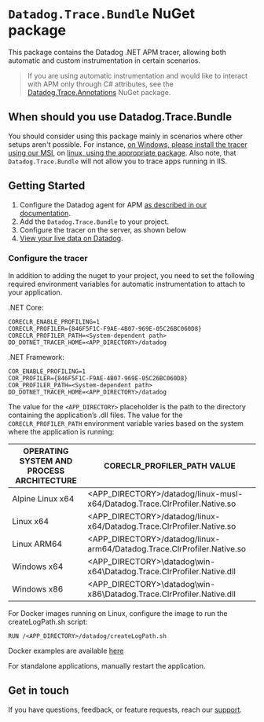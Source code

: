 # `Datadog.Trace.Bundle` NuGet package

This package contains the Datadog .NET APM tracer, allowing both automatic and custom instrumentation in certain scenarios.

> If you are using automatic instrumentation and would like to interact with APM only through C# attributes, see the [Datadog.Trace.Annotations](https://www.nuget.org/packages/Datadog.Trace.Annotations/) NuGet package.

## When should you use Datadog.Trace.Bundle

You should consider using this package mainly in scenarios where other setups aren't possible. 
For instance, [on Windows, please install the tracer using our MSI](https://docs.datadoghq.com/tracing/trace_collection/dd_libraries/dotnet-core/?tab=windows#install-the-tracer), on [linux, using the appropriate package](https://docs.datadoghq.com/tracing/trace_collection/dd_libraries/dotnet-core/?tab=linux#install-the-tracer). Also note, that `Datadog.Trace.Bundle` will not allow you to trace apps running in IIS.

## Getting Started

1. Configure the Datadog agent for APM [as described in our documentation](https://docs.datadoghq.com/tracing/setup_overview/setup/dotnet-core#configure-the-datadog-agent-for-apm).
2. Add the `Datadog.Trace.Bundle` to your project.
3. Configure the tracer on the server, as shown below
4. [View your live data on Datadog](https://app.datadoghq.com/apm/traces).

### Configure the tracer

In addition to adding the nuget to your project, you need to set the following required environment variables for automatic instrumentation to attach to your application.

.NET Core:

```
CORECLR_ENABLE_PROFILING=1
CORECLR_PROFILER={846F5F1C-F9AE-4B07-969E-05C26BC060D8}
CORECLR_PROFILER_PATH=<System-dependent path>
DD_DOTNET_TRACER_HOME=<APP_DIRECTORY>/datadog
```

.NET Framework:

```
COR_ENABLE_PROFILING=1
COR_PROFILER={846F5F1C-F9AE-4B07-969E-05C26BC060D8}
COR_PROFILER_PATH=<System-dependent path>
DD_DOTNET_TRACER_HOME=<APP_DIRECTORY>/datadog
```

The value for the `<APP_DIRECTORY>`  placeholder is the path to the directory containing the application’s .dll files. The value for the `CORECLR_PROFILER_PATH` environment variable varies based on the system where the application is running:

| OPERATING SYSTEM AND PROCESS ARCHITECTURE      | CORECLR_PROFILER_PATH VALUE |
| ----------- | ----------- |
| Alpine Linux x64      | <APP_DIRECTORY>/datadog/linux-musl-x64/Datadog.Trace.ClrProfiler.Native.so       |
| Linux x64   | <APP_DIRECTORY>/datadog/linux-x64/Datadog.Trace.ClrProfiler.Native.so        |
| Linux ARM64      | <APP_DIRECTORY>/datadog/linux-arm64/Datadog.Trace.ClrProfiler.Native.so       |
| Windows x64   | <APP_DIRECTORY>\datadog\win-x64\Datadog.Trace.ClrProfiler.Native.dll        |
| Windows x86      | <APP_DIRECTORY>\datadog\win-x86\Datadog.Trace.ClrProfiler.Native.dll       |

For Docker images running on Linux, configure the image to run the createLogPath.sh script:

```
RUN /<APP_DIRECTORY>/datadog/createLogPath.sh
```

Docker examples are available [here](https://github.com/DataDog/dd-trace-dotnet/tree/master/tracer/samples/NugetDeployment)

For standalone applications, manually restart the application.

## Get in touch

If you have questions, feedback, or feature requests, reach our [support](https://docs.datadoghq.com/help).

